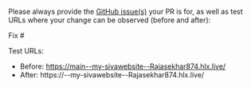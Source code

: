 Please always provide the [GitHub issue(s)](../issues) your PR is for, as well as test URLs where your change can be observed (before and after):

Fix #<gh-issue-id>

Test URLs:
- Before: https://main--my-sivawebsite--Rajasekhar874.hlx.live/
- After: https://<branch>--my-sivawebsite--Rajasekhar874.hlx.live/
